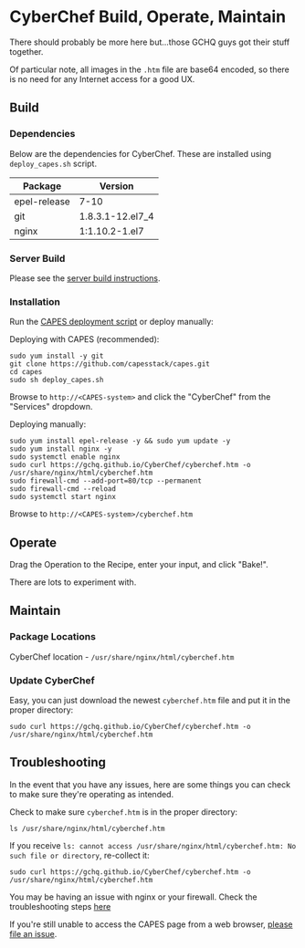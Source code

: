 # CyberChef Build, Operate, Maintain
There should probably be more here but...those GCHQ guys got their stuff together.

Of particular note, all images in the `.htm` file are base64 encoded, so there is no need for any Internet access for a good UX.

## Build

### Dependencies
Below are the dependencies for CyberChef. These are installed using `deploy_capes.sh` script.

| Package      | Version           |
|--------------|-------------------|
| epel-release | 7-10              |
| git          | 1.8.3.1-12.el7_4  |
| nginx        | 1:1.10.2-1.el7    |

### Server Build
Please see the [server build instructions](../docs/README.md#build-your-os).

### Installation
Run the [CAPES deployment script](../deploy_capes.sh) or deploy manually:

Deploying with CAPES (recommended):
```
sudo yum install -y git
git clone https://github.com/capesstack/capes.git
cd capes
sudo sh deploy_capes.sh
```
Browse to `http://<CAPES-system>` and click the "CyberChef" from the "Services" dropdown.

Deploying manually:
```
sudo yum install epel-release -y && sudo yum update -y
sudo yum install nginx -y
sudo systemctl enable nginx
sudo curl https://gchq.github.io/CyberChef/cyberchef.htm -o /usr/share/nginx/html/cyberchef.htm
sudo firewall-cmd --add-port=80/tcp --permanent
sudo firewall-cmd --reload
sudo systemctl start nginx
```
Browse to `http://<CAPES-system>/cyberchef.htm`

## Operate
Drag the Operation to the Recipe, enter your input, and click "Bake!".

There are lots to experiment with.

## Maintain

### Package Locations
CyberChef location - `/usr/share/nginx/html/cyberchef.htm`   

### Update CyberChef
Easy, you can just download the newest `cyberchef.htm` file and put it in the proper directory:
```
sudo curl https://gchq.github.io/CyberChef/cyberchef.htm -o /usr/share/nginx/html/cyberchef.htm
```

## Troubleshooting
In the event that you have any issues, here are some things you can check to make sure they're operating as intended.

Check to make sure `cyberchef.htm` is in the proper directory:
```
ls /usr/share/nginx/html/cyberchef.htm
```
If you receive `ls: cannot access /usr/share/nginx/html/cyberchef.htm: No such file or directory`, re-collect it:
```
sudo curl https://gchq.github.io/CyberChef/cyberchef.htm -o /usr/share/nginx/html/cyberchef.htm
```
You may be having an issue with nginx or your firewall. Check the troubleshooting steps [here](../landing_page/build_operate_maintain.md#troubleshooting)

If you're still unable to access the CAPES page from a web browser, [please file an issue](https://github.com/capesstack/capes/issues).
